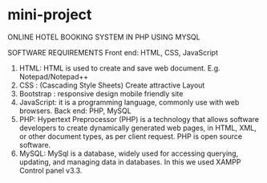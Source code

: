 # mini-project
ONLINE HOTEL BOOKING SYSTEM IN PHP USING MYSQL

SOFTWARE REQUIREMENTS
Front end: HTML, CSS, JavaScript
1. HTML: HTML is used to create and save web document. 
E.g. Notepad/Notepad++
2. CSS : (Cascading Style Sheets) Create attractive Layout
3. Bootstrap : responsive design mobile friendly site
4. JavaScript: it is a programming language, commonly 
use with web browsers.
Back end: PHP, MySQL
1. PHP: Hypertext Preprocessor (PHP) is a technology 
that allows software developers to create dynamically 
generated web pages, in HTML, XML, or other 
document types, as per client request. PHP is open 
source software.
2. MySQL: MySql is a database, widely used for accessing 
querying, updating, and managing data in databases.
 In this we used XAMPP Control panel v3.3.
